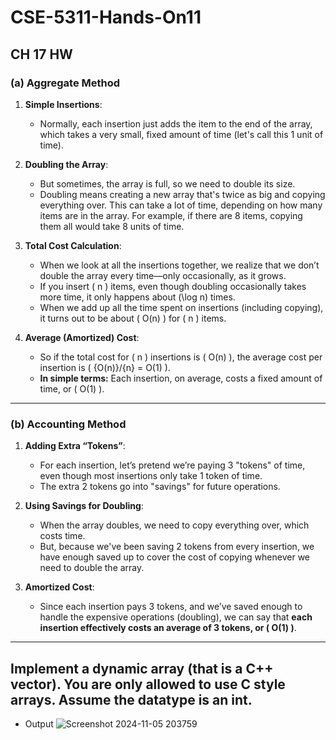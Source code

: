 # CSE-5311-Hands-On11


## CH 17 HW

### (a) Aggregate Method

1. **Simple Insertions**:
   - Normally, each insertion just adds the item to the end of the array, which takes a very small, fixed amount of time (let's call this 1 unit of time).

2. **Doubling the Array**:
   - But sometimes, the array is full, so we need to double its size.
   - Doubling means creating a new array that's twice as big and copying everything over. This can take a lot of time, depending on how many items are in the array. For example, if there are 8 items, copying them all would take 8 units of time.

3. **Total Cost Calculation**:
   - When we look at all the insertions together, we realize that we don’t double the array every time—only occasionally, as it grows.
   - If you insert \( n \) items, even though doubling occasionally takes more time, it only happens about \(\log n\) times.
   - When we add up all the time spent on insertions (including copying), it turns out to be about \( O(n) \) for \( n \) items.

4. **Average (Amortized) Cost**:
   - So if the total cost for \( n \) insertions is \( O(n) \), the average cost per insertion is \( {O(n)}/{n} = O(1) \).
   - **In simple terms:** Each insertion, on average, costs a fixed amount of time, or \( O(1) \).

---

### (b) Accounting Method

1. **Adding Extra “Tokens”**:
   - For each insertion, let’s pretend we’re paying 3 "tokens" of time, even though most insertions only take 1 token of time.
   - The extra 2 tokens go into "savings" for future operations.

2. **Using Savings for Doubling**:
   - When the array doubles, we need to copy everything over, which costs time.
   - But, because we've been saving 2 tokens from every insertion, we have enough saved up to cover the cost of copying whenever we need to double the array.

3. **Amortized Cost**:
   - Since each insertion pays 3 tokens, and we’ve saved enough to handle the expensive operations (doubling), we can say that **each insertion effectively costs an average of 3 tokens, or \( O(1) \)**.

---

## Implement a dynamic array (that is a C++ vector). You are only allowed to use C style arrays. Assume the datatype is an int.
- Output
  ![Screenshot 2024-11-05 203759](https://github.com/user-attachments/assets/5a89b2a2-a5b3-4fb3-8f0e-17b7ef2105fa)
